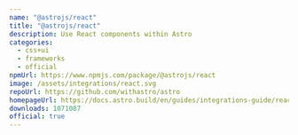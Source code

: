 ```yaml
---
name: "@astrojs/react"
title: "@astrojs/react"
description: Use React components within Astro
categories:
  - css+ui
  - frameworks
  - official
npmUrl: https://www.npmjs.com/package/@astrojs/react
image: /assets/integrations/react.svg
repoUrl: https://github.com/withastro/astro
homepageUrl: https://docs.astro.build/en/guides/integrations-guide/react/
downloads: 1071087
official: true
---
```

